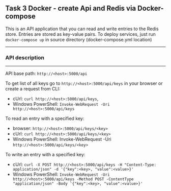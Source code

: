 ## Task 3 Docker - create Api and Redis via Docker-compose

This is an API application that you can read and write entries to the Redis store.
Entries are stored as key-value pairs.
To deploy services, just run `docker-compose up` in source directory (docker-compose.yml location)

-----
### API description
-----
API base path: `http://<host>:5000/api`

To get list of all keys go to `http://<host>:5000/api/keys` in your browser
or create a request from CLI:

- cUrl: `curl http://<host>:5000/api/keys`, 
- Windows PowerShell: `Invoke-WebRequest -Uri http://<host>:5000/api/keys`

To read an entry with a specified key:

- browser: `http://<host>:5000/api/keys/<key>`
- cUrl: `curl http://<host>:5000/api/keys/<key>`
- Windows PowerShell: Invoke-WebRequest -Uri `http://<host>:5000/api/keys/<key>`

To write an entry with a specified key:

- cUrl: `curl -X POST http://<host>:5000/api/keys -H "Content-Type: application/json" -d '{"key":<key>, "value":<value>}'`
- Windows PowerShell: `Invoke-WebRequest -Uri http://<host>:5000/api/keys -Method POST -ContentType "application/json" -Body '{"key":<key>, "value":<value>}'`
